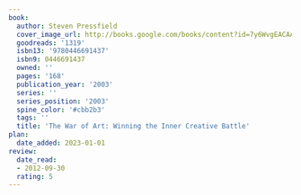 ```yaml
---
book:
  author: Steven Pressfield
  cover_image_url: http://books.google.com/books/content?id=7y6WvgEACAAJ&printsec=frontcover&img=1&zoom=1&source=gbs_api
  goodreads: '1319'
  isbn13: '9780446691437'
  isbn9: 0446691437
  owned: ''
  pages: '168'
  publication_year: '2003'
  series: ''
  series_position: '2003'
  spine_color: '#cbb2b3'
  tags: ''
  title: 'The War of Art: Winning the Inner Creative Battle'
plan:
  date_added: 2023-01-01
review:
  date_read:
  - 2012-09-30
  rating: 5
---
```

